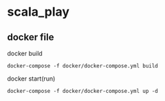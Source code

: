 # scala_play

## docker file

docker build
```
docker-compose -f docker/docker-compose.yml build
```

docker start(run)
```
docker-compose -f docker/docker-compose.yml up -d
```